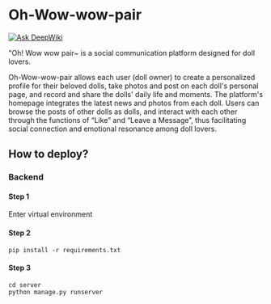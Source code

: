 # Oh-Wow-wow-pair
[![Ask DeepWiki](https://deepwiki.com/badge.svg)](https://deepwiki.com/EnLiao/Oh_Wow_wow_pair)

"Oh! Wow wow pair~ is a social communication platform designed for doll lovers.

Oh-Wow-wow-pair allows each user (doll owner) to create a personalized profile for their beloved dolls, take photos and post on each doll's personal page, and record and share the dolls' daily life and moments. The platform's homepage integrates the latest news and photos from each doll. Users can browse the posts of other dolls as dolls, and interact with each other through the functions of “Like” and “Leave a Message”, thus facilitating social connection and emotional resonance among doll lovers.


## How to deploy?

### Backend
#### Step 1  
Enter virtual environment

#### Step 2
```
pip install -r requirements.txt
```
#### Step 3
```
cd server
python manage.py runserver
```

